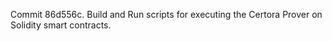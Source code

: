 Commit 86d556c.                    Build and Run scripts for executing the Certora Prover on Solidity smart contracts.